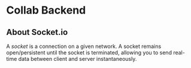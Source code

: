 # Collab Backend

## About Socket.io

A _socket_ is a connection on a given network. A socket remains open/persistent until the socket is terminated, allowing you to send real-time data between client and server instantaneously.
